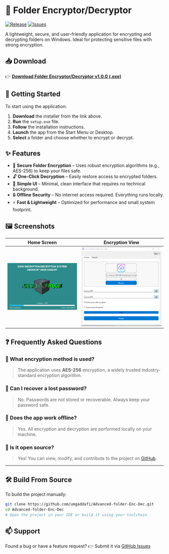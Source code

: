 # 🔐 Folder Encryptor/Decryptor

[![Release](https://img.shields.io/github/v/release/umgaddafi/Advanced-folder-Enc-Dec?label=release)](https://github.com/umgaddafi/Advanced-folder-Enc-Dec/releases)
[![Issues](https://img.shields.io/github/issues/umgaddafi/Advanced-folder-Enc-Dec)](https://github.com/umgaddafi/Advanced-folder-Enc-Dec/issues)

A lightweight, secure, and user-friendly application for encrypting and decrypting folders on Windows. Ideal for protecting sensitive files with strong encryption.

## 📥 Download

👉 [**Download Folder Encryptor/Decryptor v1.0.0 (.exe)**](https://github.com/umgaddafi/Advanced-folder-Enc-Dec/releases/download/v1.0.1/setup.exe)

## 🚀 Getting Started

To start using the application:

1. **Download** the installer from the link above.
2. **Run** the `setup.exe` file.
3. **Follow** the installation instructions.
4. **Launch** the app from the Start Menu or Desktop.
5. **Select** a folder and choose whether to encrypt or decrypt.

## ✨ Features

* 🔐 **Secure Folder Encryption** – Uses robust encryption algorithms (e.g., AES-256) to keep your files safe.
* 🔓 **One-Click Decryption** – Easily restore access to encrypted folders.
* 🧼 **Simple UI** – Minimal, clean interface that requires no technical background.
* 🔒 **Offline Security** – No internet access required. Everything runs locally.
* ⚡ **Fast & Lightweight** – Optimized for performance and small system footprint.

## 🖼️ Screenshots

| Home Screen                          | Encryption View                           |
| ------------------------------------ | ----------------------------------------- |
| ![Splash Screen](screenshoots/splash.png) | ![Encrypting](screenshoots/encrypt.png) |


## ❓ Frequently Asked Questions

### 🔸 What encryption method is used?

> The application uses **AES-256** encryption, a widely trusted industry-standard encryption algorithm.

### 🔸 Can I recover a lost password?

> No. Passwords are not stored or recoverable. Always keep your password safe.

### 🔸 Does the app work offline?

> Yes. All encryption and decryption are performed locally on your machine.

### 🔸 Is it open source?

> Yes! You can view, modify, and contribute to the project on [GitHub](https://github.com/umgaddafi/Advanced-folder-Enc-Dec).

---

## 🛠️ Build From Source

To build the project manually:

```bash
git clone https://github.com/umgaddafi/Advanced-folder-Enc-Dec.git
cd Advanced-folder-Enc-Dec
# Open the project in your IDE or build it using your toolchain
```

## 📫 Support

Found a bug or have a feature request?
👉 Submit it via [GitHub Issues](https://github.com/umgaddafi/Advanced-folder-Enc-Dec/issues)






